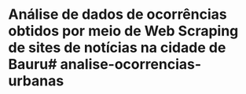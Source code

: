 # Análise de dados de ocorrências obtidos por meio de Web Scraping de sites de notícias na cidade de Bauru# analise-ocorrencias-urbanas
